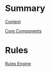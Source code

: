 # Summary

[Context](README.md)

[Core Components](core/components.md)

# Rules

[Rules Engine](rules/engine.md)
